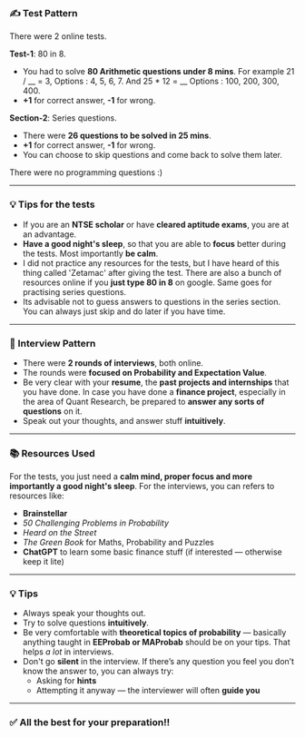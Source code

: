 ### ✍️ Test Pattern

There were 2 online tests.

**Test-1**: 80 in 8.
- You had to solve **80 Arithmetic questions under 8 mins**. For example 21 / __ = 3, Options : 4, 5, 6, 7. And 25 * 12 = __ Options : 100, 200, 300, 400. 
- **+1** for correct answer, **-1** for wrong.
  
**Section-2**: Series questions.
  - There were **26 questions to be solved in 25 mins**. 
  - **+1** for correct answer, **-1** for wrong.
  - You can choose to skip questions and come back to solve them later. 

There were no programming questions :)

---
### 💡 Tips for the tests
- If you are an **NTSE scholar** or have **cleared aptitude exams**, you are at an advantage.
- **Have a good night's sleep**, so that you are able to **focus** better during the tests. Most importantly **be calm**.
- I did not practice any resources for the tests, but I have heard of this thing called 'Zetamac' after giving the test. There are also a bunch of resources online if you **just type 80 in 8** on google. Same goes for practising series questions.
- Its advisable not to guess answers to questions in the series section. You can always just skip and do later if you have time. 
---
### 👥 Interview Pattern
- There were **2 rounds of interviews**, both online. 
- The rounds were **focused on Probability and Expectation Value**. 
- Be very clear with your **resume**, the **past projects and internships** that you have done. In case you have done a **finance project**, especially in the area of Quant Research, be prepared to **answer any sorts of questions** on it.
- Speak out your thoughts, and answer stuff **intuitively**. 

---

### 📚 Resources Used
For the tests, you just need a **calm mind, proper focus and more importantly a good night's sleep**.
For the interviews, you can refers to resources like:
- **Brainstellar**
- *50 Challenging Problems in Probability*
- *Heard on the Street*
- *The Green Book* for Maths, Probability and Puzzles
- **ChatGPT** to learn some basic finance stuff (if interested — otherwise keep it lite)

---


### 💡 Tips

- Always speak your thoughts out. 
- Try to solve questions **intuitively**.
- Be very comfortable with **theoretical topics of probability** — basically anything taught in **EEProbab or MAProbab** should be on your tips. That helps *a lot* in interviews.
- Don't go **silent** in the interview. If there’s any question you feel you don’t know the answer to, you can always try:
  - Asking for **hints**
  - Attempting it anyway — the interviewer will often **guide you**

---

### ✅ All the best for your preparation!!
